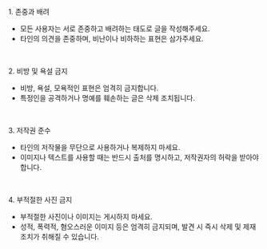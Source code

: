 1\. 존중과 배려

- 모든 사용자는 서로 존중하고 배려하는 태도로 글을 작성해주세요.
- 타인의 의견을 존중하며, 비난이나 비하하는 표현은 삼가주세요.

&nbsp;

2\. 비방 및 욕설 금지

- 비방, 욕설, 모욕적인 표현은 엄격히 금지합니다.
- 특정인을 공격하거나 명예를 훼손하는 글은 삭제 조치됩니다.

&nbsp;

3\. 저작권 준수

- 타인의 저작물을 무단으로 사용하거나 복제하지 마세요.
- 이미지나 텍스트를 사용할 때는 반드시 출처를 명시하고, 저작권자의 허락을 받아야 합니다.

&nbsp;

4\. 부적절한 사진 금지

- 부적절한 사진이나 이미지는 게시하지 마세요.
- 성적, 폭력적, 혐오스러운 이미지 등은 엄격히 금지되며, 발견 시 즉시 삭제 및 제재 조치가 취해질 수 있습니다.
